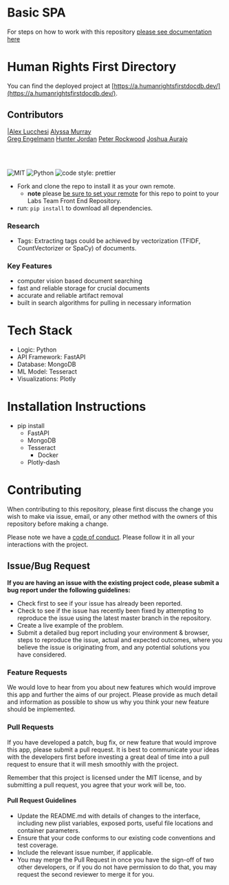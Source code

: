 # Basic SPA

For steps on how to work with this repository [please see documentation here](https://docs.labs.lambdaschool.com/labs-spa-starter/)


# Human Rights First Directory

You can find the deployed project at [https://a.humanrightsfirstdocdb.dev/](https://a.humanrightsfirstdocdb.dev/).

## Contributors




|[Alex Lucchesi](https://github.com/lucchesia7) 
[Alyssa Murray](https://github.com/dagtag)  
[Greg Engelmann](https://github.com/engegreg) 
[Hunter Jordan](https://github.com/Hunter-Jordan)
[Peter Rockwood](https://github.com/prockwood)
[Joshua Aurajo](https://github.com/joshua-aurajo)


<br>
<br>

![MIT](https://img.shields.io/packagist/l/doctrine/orm.svg)
![Python](https://docs.python.org/3/)
![code style: prettier](https://img.shields.io/badge/code_style-prettier-ff69b4.svg?style=flat-square)


- Fork and clone the repo to install it as your own remote.
  - **note** please [be sure to set your remote](https://help.github.jp/enterprise/2.11/user/articles/changing-a-remote-s-url/) for this repo to point to your Labs Team Front End Repository.
- run: `pip install` to download all dependencies.


### Research
- Tags:
  Extracting tags could be achieved by vectorization (TFIDF, CountVectorizer or SpaCy) of documents.


### Key Features

- computer vision based document searching  
- fast and reliable storage for crucial documents 
- accurate and reliable artifact removal
- built in search algorithms for pulling in necessary information



# Tech Stack

- Logic: Python
- API Framework: FastAPI
- Database: MongoDB
- ML Model: Tesseract
- Visualizations: Plotly

# Installation Instructions

- pip install 
  - FastAPI
  - MongoDB
  - Tesseract
    - Docker
  - Plotly-dash


# Contributing

When contributing to this repository, please first discuss the change you wish to make via issue, email, or any other method with the owners of this repository before making a change.

Please note we have a [code of conduct](./CODE_OF_CONDUCT.md). Please follow it in all your interactions with the project.

## Issue/Bug Request

**If you are having an issue with the existing project code, please submit a bug report under the following guidelines:**

- Check first to see if your issue has already been reported.
- Check to see if the issue has recently been fixed by attempting to reproduce the issue using the latest master branch in the repository.
- Create a live example of the problem.
- Submit a detailed bug report including your environment & browser, steps to reproduce the issue, actual and expected outcomes, where you believe the issue is originating from, and any potential solutions you have considered.

### Feature Requests

We would love to hear from you about new features which would improve this app and further the aims of our project. Please provide as much detail and information as possible to show us why you think your new feature should be implemented.

### Pull Requests

If you have developed a patch, bug fix, or new feature that would improve this app, please submit a pull request. It is best to communicate your ideas with the developers first before investing a great deal of time into a pull request to ensure that it will mesh smoothly with the project.

Remember that this project is licensed under the MIT license, and by submitting a pull request, you agree that your work will be, too.

#### Pull Request Guidelines

- Update the README.md with details of changes to the interface, including new plist variables, exposed ports, useful file locations and container parameters.
- Ensure that your code conforms to our existing code conventions and test coverage.
- Include the relevant issue number, if applicable.
- You may merge the Pull Request in once you have the sign-off of two other developers, or if you do not have permission to do that, you may request the second reviewer to merge it for you.
